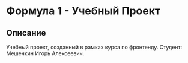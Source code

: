 # Формула 1 - Учебный Проект

## Описание

Учебный проект, созданный в рамках курса по фронтенду. Студент: Мешечкин Игорь Алексеевич.
